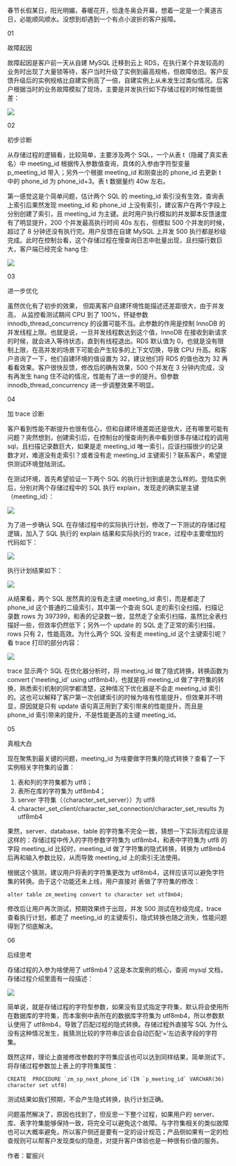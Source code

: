 春节长假某日，阳光明媚，春暖花开，恰逢冬奥会开幕，想着一定是一个黄道吉日，必能顺风顺水。没想到却遇到一个有点小波折的客户报障。

01

故障起因

故障起因是客户前一天从自建 MySQL 迁移到云上 RDS，在执行某个并发较高的业务时出现了大量锁等待，客户当时升级了实例到最高规格，但故障依旧。客户反馈升级后的实例规格比自建实例高了一倍，自建实例上从未发生过类似情况。后客户根据当时的业务故障模拟了现场，主要是并发执行如下存储过程的时候性能很差：

![](https://p3-sign.toutiaoimg.com/tos-cn-i-qvj2lq49k0/e3f2ae4438754015a286277b760d8663~noop.image?_iz=58558&from=article.pc_detail&x-expires=1662600674&x-signature=JYrbUlE7RGglFUd4y9K2LPLItMc%3D)

02

初步诊断

从存储过程的逻辑看，比较简单，主要涉及两个 SQL，一个从表 t（隐藏了真实表名）中 meeting\_id 根据传入参数值查询，具体的入参由字符型变量 p\_meeting\_id 带入；另外一个根据 meeting\_id 和刚查出的 phone\_id 去更新 t 中的 phone\_id 为 phone\_id+3。表 t 数据量约 40w 左右。

第一感觉这是个简单问题，估计两个 SQL 的 meeting\_id 索引没有生效，查询表上索引后果然发现 meeting\_id 和 phone\_id 上没有索引，建议客户在两个字段上分别创建了索引，且 meeting\_id 为主键。此时用户执行模拟的并发脚本反馈速度有了明显提升，200 个并发最高执行时间 40s 左右，但模拟 500 个并发的时候，超过了 8 分钟还没有执行完。用户反馈在自建 MySQL 上并发 500 执行都是秒级完成。此时在控制台看，这个存储过程在慢查询日志中批量出现，且扫描行数巨大，客户端已经完全 hang 住:

![](https://p3-sign.toutiaoimg.com/tos-cn-i-qvj2lq49k0/004b718615e54cb08e7cb4ef2208961c~noop.image?_iz=58558&from=article.pc_detail&x-expires=1662600674&x-signature=Ap0OOwUknYlSmkCMdAsDEvMgfU0%3D)

03

进一步优化

虽然优化有了初步的效果， 但距离客户自建环境性能描述还差距很大，由于并发高， 从监控看测试期间 CPU 到了 100%，怀疑参数 innodb\_thread\_concurrency 的设置可能不当。此参数的作用是控制 InnoDB 的并发线程上限。也就是说，一旦并发线程数达到这个值，InnoDB 在接收到新请求的时候，就会进入等待状态，直到有线程退出。RDS 默认值为 0，也就是没有限制上限，在高并发的场景下可能会产生较多的上下文切换，导致 CPU 升高。和客户咨询了一下，他们自建环境的值设置为 32，建议他们将 RDS 的值也改为 32 再看看效果。客户很快反馈，修改后的确有效果，500 个并发在 3 分钟内完成，没有再发生 hang 住不动的情况，性能有了进一步的提升。但参数 innodb\_thread\_concurrency 进一步调整效果不明显。

04

加 trace 诊断

客户看到性能不断提升也很有信心，但和自建环境差距还是很大，还有哪里可能有问题？突然想到，创建索引后，在控制台的慢查询列表中看到很多存储过程的调用 sql，且扫描记录数巨大，如果是走 meeting\_id 唯一索引，应该扫描很少的记录数才对，难道没有走索引？或者没有走 meeting\_id 主键索引？联系客户，希望提供测试环境登陆测试。

在测试环境，首先希望验证一下两个 SQL 的执行计划到底是怎么样的。登陆实例后，分别对两个存储过程中的 SQL 执行 explain，发现走的确实是主键（meeting\_id）：

![](https://p3-sign.toutiaoimg.com/tos-cn-i-qvj2lq49k0/07cdd8853b1f491f89c651ecf51bccce~noop.image?_iz=58558&from=article.pc_detail&x-expires=1662600674&x-signature=59f0C64RHSl0JsYk%2FzhaGOVLldk%3D)

为了进一步确认 SQL 在存储过程中的实际执行计划，修改了一下测试的存储过程逻辑，加入了 SQL 执行的 explain 结果和实际执行的 trace，过程中主要增加的代码如下：

![](https://p3-sign.toutiaoimg.com/tos-cn-i-qvj2lq49k0/ba0573e548e74c3c9851d0b3f8523bd2~noop.image?_iz=58558&from=article.pc_detail&x-expires=1662600674&x-signature=joA11Z5gf4LTDmW%2BDaQQbNux8vI%3D)

执行计划结果如下：

![](https://p3-sign.toutiaoimg.com/tos-cn-i-qvj2lq49k0/bec13dabb5324b268c53a0fe6c1bf09b~noop.image?_iz=58558&from=article.pc_detail&x-expires=1662600674&x-signature=Q4lQhV25tEpJ86%2BeiOyPD5wYYMo%3D)

从结果看，两个 SQL 居然真的没有走主键 meeting\_id 索引，而是都走了 phone\_id 这个普通的二级索引，其中第一个查询 SQL 走的索引全扫描，扫描记录数 rows 为 397399，和表的记录数一致，显然走了全索引扫描，虽然比全表扫描好一些，但效率仍然低下；另外一个 update 的 SQL 走了正常的索引扫描，rows 只有 2，性能高效。为什么两个 SQL 没有走 meeting\_id 这个主键索引呢？看 trace 打印的部分内容：

![](https://p3-sign.toutiaoimg.com/tos-cn-i-qvj2lq49k0/4d21da66b3a34eb280ac723cd1fa3bd2~noop.image?_iz=58558&from=article.pc_detail&x-expires=1662600674&x-signature=dOKjOK%2Fr7PSQRXWwRTKCW4r59LE%3D)

trace 显示两个 SQL 在优化器分析时，将 meeting\_id 做了隐式转换，转换函数为 convert ('meeting\_id' using utf8mb4)，也就是将 meeting\_id 做了字符集的转换，熟悉索引机制的同学都清楚，这种情况下优化器是不会走 meeting\_id 索引的。这也可以解释了客户第一次创建索引的时候为啥有性能提升，但效果并不明显，原因就是只有 update 语句真正用到了索引带来的性能提升，而且是 phone\_id 索引带来的提升，不是性能更高的主键 meeting\_id。

05

真相大白

现在聚焦到最关键的问题，meeting\_id 为啥要做字符集的隐式转换？查看了一下实例相关字符集的设置：

1.  表和列的字符集都为 utf8；
2.  表所在库的字符集为 utf8mb4；
3.  server 字符集（（character\_set\_server））为 utf8
4.  character\_set\_client/character\_set\_connection/character\_set\_results 为 utf8mb4

果然，server、database、table 的字符集不完全一致，猜想一下实际流程应该是这样的：存储过程中传入的字符参数字符集为 utf8mb4，和表中字符集为 utf8 的字段 meeting\_id 比较时，meeting\_id 做了字符集的隐式转换，转换为 utf8mb4 后再和输入参数比较，从而导致 meeting\_id 上的索引无法使用。

根据这个猜测，建议用户将表的字符集更改为 utf8mb4，这样应该可以避免字符集的转换。由于这个功能还未上线，用户直接对 表做了字符集的修改：

```
alter table zm_meeting convert to character set utf8mb4;
```

修改后让用户再次测试，预期效果终于出现，并发 500 测试在秒级完成，trace 查看执行计划，都走了 meeting\_id 的主键索引，隐式转换也随之消失，性能问题得到了彻底解决。

06

后续思考

存储过程的入参为啥使用了 utf8mb4？这是本次案例的核心，查阅 mysql 文档，存储过程介绍里面有一段描述：

![](https://p3-sign.toutiaoimg.com/tos-cn-i-qvj2lq49k0/297be36231fc49688e657d0fdcef58e2~noop.image?_iz=58558&from=article.pc_detail&x-expires=1662600674&x-signature=pimhA8CO7tfVGp54rxf%2FJESQouM%3D)

简单说，就是存储过程的字符型参数，如果没有显式指定字符集，默认将会使用所在数据库的字符集，而本案例中表所在的数据库字符集为 utf8mb4，所以参数默认使用了 utf8mb4，导致了匹配过程的隐式转换。存储过程外直接写 SQL 为什么没有这种情况发生，我猜测比较的字符串应该会自动匹配‘=’左边表字段的字符集。

既然这样，理论上直接修改参数的字符集应该也可以达到同样结果，简单测试下，将存储过程参数加上表上的字符集属性：

```
CREATE  PROCEDURE `zm_sp_next_phone_id`(IN `p_meeting_id` VARCHAR(36) character set utf8)
```

测试结果如我们预期，不会产生隐式转换，执行计划正确。

问题虽然解决了，原因也找到了，但反思一下整个过程，如果用户的 server、库、表字符集能够保持一致，将完全可以避免这个故障。与字符集相关的类似故障也可以大概率避免，所以客户侧还是要有一定的设计规范；产品侧如果有一定的检查规则可以帮客户发现类似的隐患，对提升客户体验也是一种很有价值的服务。

作者：翟振兴